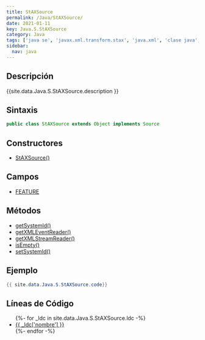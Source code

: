 ```yaml
---
title: StAXSource
permalink: /Java/StAXSource/
date: 2021-01-11
key: Java.S.StAXSource
category: Java
tags: ['java se', 'javax.xml.transform.stax', 'java.xml', 'clase java', 'Java 1.6']
sidebar: 
  nav: java
---
```


## Descripción
{{site.data.Java.S.StAXSource.description }}

## Sintaxis
~~~java
public class StAXSource extends Object implements Source
~~~

## Constructores
* [StAXSource()](/Java/StAXSource/StAXSource/)

## Campos
* [FEATURE](/Java/StAXSource/FEATURE)

## Métodos
* [getSystemId()](/Java/StAXSource/getSystemId)
* [getXMLEventReader()](/Java/StAXSource/getXMLEventReader)
* [getXMLStreamReader()](/Java/StAXSource/getXMLStreamReader)
* [isEmpty()](/Java/StAXSource/isEmpty)
* [setSystemId()](/Java/StAXSource/setSystemId)

## Ejemplo
~~~java
{{ site.data.Java.S.StAXSource.code}}
~~~

## Líneas de Código
<ul>
{%- for _ldc in site.data.Java.S.StAXSource.ldc -%}
   <li>
       <a href="{{_ldc['url'] }}">{{ _ldc['nombre'] }}</a>
   </li>
{%- endfor -%}
</ul>
